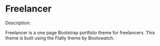# Freelancer

Description:

Freelancer is a one page Bootstrap portfolio theme for freelancers. This theme is built using the Flatly theme by Bootswatch.
